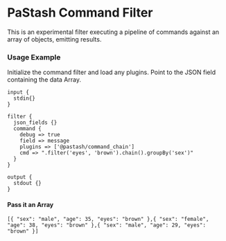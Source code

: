 # PaStash Command Filter
This is an experimental filter executing a pipeline of commands against an array of objects, emitting results.


### Usage Example
Initialize the command filter and load any plugins. Point to the JSON field containing the data Array.
```
input {
  stdin{}
}

filter {
  json_fields {}
  command {
    debug => true
    field => message
    plugins => ['@pastash/command_chain']
    cmd => ".filter('eyes', 'brown').chain().groupBy('sex')"
  }
}

output {
  stdout {}
}

```
#### Pass it an Array
```
[{ "sex": "male", "age": 35, "eyes": "brown" },{ "sex": "female", "age": 38, "eyes": "brown" },{ "sex": "male", "age": 29, "eyes": "brown" }]
```
